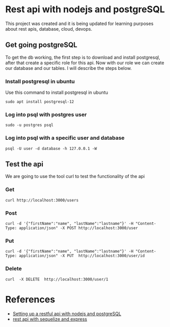 # Rest api with nodejs and postgreSQL

This project was created and it is being updated for learning purposes about rest apis, database, cloud, devops.

## Get going postgreSQL

To get the db working, the first step is to download and install postgresql, after that create
a specific role for this api. Now with our role we can create our database and our tables. I will describe the steps below.
### Install postgresql in ubuntu

Use this command to  install postgresql in ubuntu

`sudo apt install postgresql-12`

### Log into psql with postgres user

`sudo -u postgres psql`

### Log into psql with a specific user and database

`psql -U user -d database -h 127.0.0.1 -W`


## Test the api

We are going to use the tool curl to test the functionality of the api

### Get

`curl http://localhost:3000/users`

### Post

`curl -d '{"firstName":"name", "lastName":"lastname"}' -H "Content-Type: application/json" -X POST http://localhost:3000/user`


### Put

`curl -d '{"firstName":"name", "lastName":"lastname"}' -H "Content-Type: application/json" -X PUT  http://localhost:3000/user/id`

### Delete

`curl  -X DELETE  http://localhost:3000/user/1`

# References

- [Setting up a restful api with nodejs and postgreSQL](https://blog.logrocket.com/setting-up-a-restful-api-with-node-js-and-postgresql-d96d6fc892d8/)
- [rest api with sequelize and express](https://www.youtube.com/watch?v=sA3t4d1v7OI)

